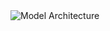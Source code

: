 <img src="https://github.com/Mugunthanraju/Emergency-Tweets/emergencyTweets/ML/ml_pipeline.png" alt="Model Architecture" >
